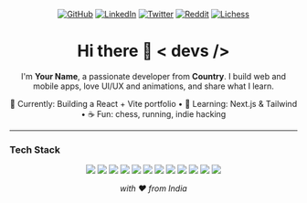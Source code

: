 
<p align="center">
  <a href="https://github.com/yourusername"><img alt="GitHub" src="https://img.shields.io/badge/GitHub-181717?style=for-the-badge&logo=github&logoColor=white"></a>
  <a href="https://www.linkedin.com/in/your-link/"><img alt="LinkedIn" src="https://img.shields.io/badge/LinkedIn-0A66C2?style=for-the-badge&logo=linkedin&logoColor=white"></a>
  <a href="https://twitter.com/yourhandle"><img alt="Twitter" src="https://img.shields.io/badge/Twitter-1DA1F2?style=for-the-badge&logo=twitter&logoColor=white"></a>
  <a href="https://www.reddit.com/user/youruser/"><img alt="Reddit" src="https://img.shields.io/badge/Reddit-FF4500?style=for-the-badge&logo=reddit&logoColor=white"></a>
  <a href="https://lichess.org/@/yourlichess"><img alt="Lichess" src="https://img.shields.io/badge/Lichess-000000?style=for-the-badge&logo=lichess&logoColor=white"></a>
</p>

<h1 align="center">Hi there 👋 &lt; devs /&gt;</h1>

<p align="center">
  I'm <b>Your Name</b>, a passionate developer from <b>Country</b>. I build web and mobile apps, love UI/UX and animations, and share what I learn.
</p>

<p align="center">
  🔭 Currently: Building a React + Vite portfolio • 🌱 Learning: Next.js & Tailwind • ☕ Fun: chess, running, indie hacking
</p>

---

### Tech Stack

<p align="center">
  <!-- Add/remove to match your stack -->
  <img src="https://img.shields.io/badge/React-20232a?style=for-the-badge&logo=react&logoColor=61DAFB" />
  <img src="https://img.shields.io/badge/Vite-646CFF?style=for-the-badge&logo=vite&logoColor=FFD62E" />
  <img src="https://img.shields.io/badge/JavaScript-323330?style=for-the-badge&logo=javascript&logoColor=F7DF1E" />
  <img src="https://img.shields.io/badge/TypeScript-3178C6?style=for-the-badge&logo=typescript&logoColor=white" />
  <img src="https://img.shields.io/badge/HTML5-E34F26?style=for-the-badge&logo=html5&logoColor=white" />
  <img src="https://img.shields.io/badge/CSS3-1572B6?style=for-the-badge&logo=css3&logoColor=white" />
  <img src="https://img.shields.io/badge/Tailwind-0ea5e9?style=for-the-badge&logo=tailwindcss&logoColor=white" />
  <img src="https://img.shields.io/badge/Node.js-339933?style=for-the-badge&logo=nodedotjs&logoColor=white" />
  <img src="https://img.shields.io/badge/Express-000000?style=for-the-badge&logo=express&logoColor=white" />
  <img src="https://img.shields.io/badge/MongoDB-47A248?style=for-the-badge&logo=mongodb&logoColor=white" />
  <img src="https://img.shields.io/badge/Git-F05032?style=for-the-badge&logo=git&logoColor=white" />
  <img src="https://img.shields.io/badge/Docker-2496ED?style=for-the-badge&logo=docker&logoColor=white" />
</p>


<p align="center">
  <i>with ❤️ from India</i>
</p>
